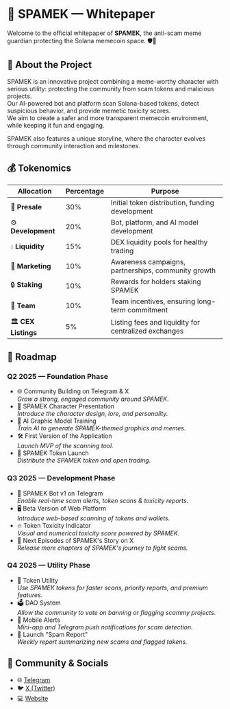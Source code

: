 
📄 SPAMEK — Whitepaper
======================

Welcome to the official whitepaper of **SPAMEK**, the anti-scam meme guardian protecting the Solana memecoin space. 🛡️🤖

🌟 About the Project
--------------------

SPAMEK is an innovative project combining a meme-worthy character with serious utility: protecting the community from scam tokens and malicious projects.  
Our AI-powered bot and platform scan Solana-based tokens, detect suspicious behavior, and provide memetic toxicity scores.  
We aim to create a safer and more transparent memecoin environment, while keeping it fun and engaging.  

SPAMEK also features a unique storyline, where the character evolves through community interaction and milestones.  

💰 Tokenomics
-------------

| Allocation       | Percentage | Purpose |
|------------------|------------|---------|
| 🚀 **Presale**        | 30%        | Initial token distribution, funding development |
| ⚙️ **Development**    | 20%        | Bot, platform, and AI model development |
| 💧 **Liquidity**      | 15%        | DEX liquidity pools for healthy trading |
| 📢 **Marketing**      | 10%        | Awareness campaigns, partnerships, community growth |
| 🔒 **Staking**         | 10%        | Rewards for holders staking SPAMEK |
| 👥 **Team**           | 10%        | Team incentives, ensuring long-term commitment |
| 🏛️ **CEX Listings**   | 5%         | Listing fees and liquidity for centralized exchanges |

📅 Roadmap
----------

### Q2 2025 — Foundation Phase
- 🌐 Community Building on Telegram & X  
  *Grow a strong, engaged community around SPAMEK.*
- 🤖 SPAMEK Character Presentation  
  *Introduce the character design, lore, and personality.*
- 🎨 AI Graphic Model Training  
  *Train AI to generate SPAMEK-themed graphics and memes.*
- 🛠️ First Version of the Application  
  *Launch MVP of the scanning tool.*
- 🚀 SPAMEK Token Launch  
  *Distribute the SPAMEK token and open trading.*

### Q3 2025 — Development Phase
- 🤖 SPAMEK Bot v1 on Telegram  
  *Enable real-time scam alerts, token scans & toxicity reports.*
- 🖥️ Beta Version of Web Platform  
  *Introduce web-based scanning of tokens and wallets.*
- 🔥 Token Toxicity Indicator  
  *Visual and numerical toxicity score powered by SPAMEK.*
- 📖 Next Episodes of SPAMEK's Story on X  
  *Release more chapters of SPAMEK's journey to fight scams.*

### Q4 2025 — Utility Phase
- 💸 Token Utility  
  *Use SPAMEK tokens for faster scans, priority reports, and premium features.*
- 🗳️ DAO System  
  *Allow the community to vote on banning or flagging scammy projects.*
- 📲 Mobile Alerts  
  *Mini-app and Telegram push notifications for scam detection.*
- 📰 Launch "Spam Report"  
  *Weekly report summarizing new scams and flagged tokens.*

🔗 Community & Socials
-----------------------

- 🌐 [Telegram](https://t.me/spamek)
- 🐦 [X (Twitter)](https://x.com/spamek)
- 💻 [Website](https://spamek.io)
